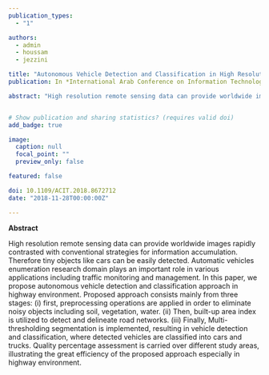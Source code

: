 ```yaml
---
publication_types:
  - "1"

authors:
  - admin
  - houssam
  - jezzini

title: "Autonomous Vehicle Detection and Classification in High Resolution Satellite Imagery"
publication: In *International Arab Conference on Information Technology*

abstract: "High resolution remote sensing data can provide worldwide images rapidly contrasted with conventional strategies for information accumulation. Therefore tiny objects like cars can be easily detected. Automatic vehicles enumeration research domain plays an important role in various applications including traffic monitoring and management. In this paper, we propose autonomous vehicle detection and classification approach in highway environment. Proposed approach consists mainly from three stages: (i) first, preprocessing operations are applied in order to eliminate noisy objects including soil, vegetation, water. (ii) Then, built-up area index is utilized to detect and delineate road networks. (iii) Finally, Multi-thresholding segmentation is implemented, resulting in vehicle detection and classification, where detected vehicles are classified into cars and trucks. Quality percentage assessment is carried over different study areas, illustrating the great efficiency of the proposed approach especially in highway environment."


# Show publication and sharing statistics? (requires valid doi)
add_badge: true

image:
  caption: null
  focal_point: ""
  preview_only: false

featured: false

doi: 10.1109/ACIT.2018.8672712
date: "2018-11-28T00:00:00Z"

---
```


**Abstract**

High resolution remote sensing data can provide worldwide images rapidly contrasted with conventional strategies for information accumulation. Therefore tiny objects like cars can be easily detected. Automatic vehicles enumeration research domain plays an important role in various applications including traffic monitoring and management. In this paper, we propose autonomous vehicle detection and classification approach in highway environment. Proposed approach consists mainly from three stages: (i) first, preprocessing operations are applied in order to eliminate noisy objects including soil, vegetation, water. (ii) Then, built-up area index is utilized to detect and delineate road networks. (iii) Finally, Multi-thresholding segmentation is implemented, resulting in vehicle detection and classification, where detected vehicles are classified into cars and trucks. Quality percentage assessment is carried over different study areas, illustrating the great efficiency of the proposed approach especially in highway environment.
